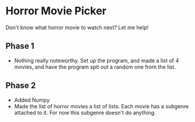 # Horror Movie Picker
Don't know what horror movie to watch next? Let me help!

## Phase 1
- Nothing really noteworthy. Set up the program, and made a list of 4 movies, and have the program spit out a random one from the list.

## Phase 2
- Added Numpy
- Made the list of horror movies a list of lists. Each movie has a subgenre attached to it. For now this subgenre doesn't do anything.